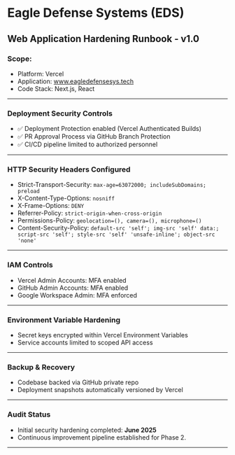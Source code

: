 
# Eagle Defense Systems (EDS)
## Web Application Hardening Runbook - v1.0

### Scope:
- Platform: Vercel
- Application: www.eagledefensesys.tech
- Code Stack: Next.js, React

---

### Deployment Security Controls

- ✅ Deployment Protection enabled (Vercel Authenticated Builds)
- ✅ PR Approval Process via GitHub Branch Protection
- ✅ CI/CD pipeline limited to authorized personnel

---

### HTTP Security Headers Configured

- Strict-Transport-Security: `max-age=63072000; includeSubDomains; preload`
- X-Content-Type-Options: `nosniff`
- X-Frame-Options: `DENY`
- Referrer-Policy: `strict-origin-when-cross-origin`
- Permissions-Policy: `geolocation=(), camera=(), microphone=()`
- Content-Security-Policy: `default-src 'self'; img-src 'self' data:; script-src 'self'; style-src 'self' 'unsafe-inline'; object-src 'none'`

---

### IAM Controls

- Vercel Admin Accounts: MFA enabled
- GitHub Admin Accounts: MFA enabled
- Google Workspace Admin: MFA enforced

---

### Environment Variable Hardening

- Secret keys encrypted within Vercel Environment Variables
- Service accounts limited to scoped API access

---

### Backup & Recovery

- Codebase backed via GitHub private repo
- Deployment snapshots automatically versioned by Vercel

---

### Audit Status

- Initial security hardening completed: **June 2025**
- Continuous improvement pipeline established for Phase 2.

---
